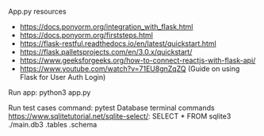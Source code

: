 App.py resources 
- https://docs.ponyorm.org/integration_with_flask.html
- https://docs.ponyorm.org/firststeps.html
- https://flask-restful.readthedocs.io/en/latest/quickstart.html
- https://flask.palletsprojects.com/en/3.0.x/quickstart/
- https://www.geeksforgeeks.org/how-to-connect-reactjs-with-flask-api/
- https://www.youtube.com/watch?v=71EU8gnZqZQ  (Guide on using Flask for User Auth Login)

Run app: 
python3 app.py

Run test cases command: 
pytest 
Database terminal commands https://www.sqlitetutorial.net/sqlite-select/:
SELECT * FROM 
sqlite3 ./main.db3
.tables
.schema 
